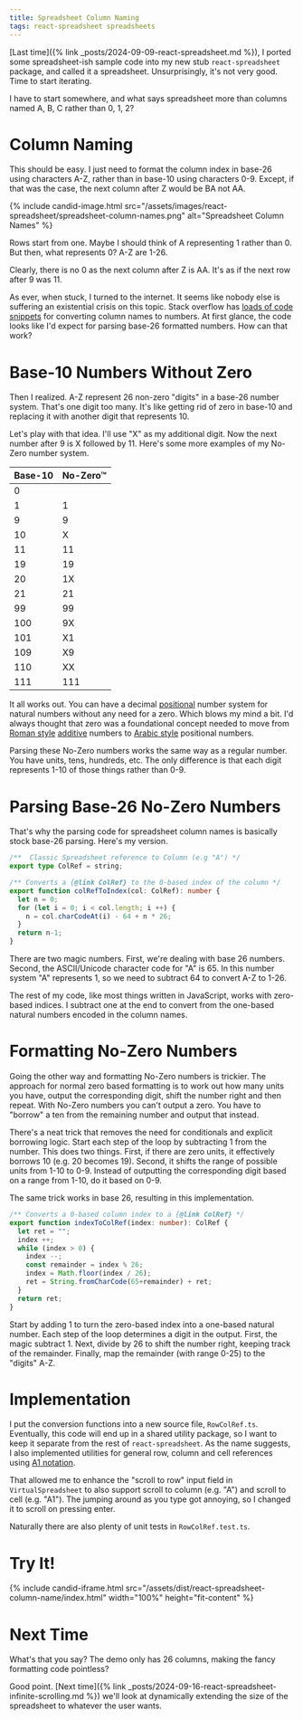 ```yaml
---
title: Spreadsheet Column Naming
tags: react-spreadsheet spreadsheets
---
```


[Last time]({% link _posts/2024-09-09-react-spreadsheet.md %}), I ported some spreadsheet-ish sample code into my new stub `react-spreadsheet` package, and called it a spreadsheet. Unsurprisingly, it's not very good. Time to start iterating. 

I have to start somewhere, and what says spreadsheet more than columns named A, B, C rather than 0, 1, 2?

# Column Naming

This should be easy. I just need to format the column index in base-26 using characters A-Z, rather than in base-10 using characters 0-9. Except, if that was the case, the next column after Z would be BA not AA.

{% include candid-image.html src="/assets/images/react-spreadsheet/spreadsheet-column-names.png" alt="Spreadsheet Column Names" %}

Rows start from one. Maybe I should think of A representing 1 rather than 0. But then, what represents 0? A-Z are 1-26. 

Clearly, there is no 0 as the next column after Z is AA. It's as if the next row after 9 was 11. 

As ever, when stuck, I turned to the internet. It seems like nobody else is suffering an existential crisis on this topic. Stack overflow has [loads of code snippets](https://stackoverflow.com/questions/9905533/convert-excel-column-alphabet-e-g-aa-to-number-e-g-25) for converting column names to numbers. At first glance, the code looks like I'd expect for parsing base-26 formatted numbers. How can that work?

# Base-10 Numbers Without Zero

Then I realized. A-Z represent 26 non-zero "digits" in a base-26 number system. That's one digit too many. It's like getting rid of zero in base-10 and replacing it with another digit that represents 10. 

Let's play with that idea. I'll use "X" as my additional digit. Now the next number after 9 is X followed by 11. Here's some more examples of my No-Zero number system. 

| Base-10 | No-Zero&#8482; |
| - | - |
| 0 | |
| 1 | 1 |
| 9 | 9 |
| 10 | X |
| 11 | 11 |
| 19 | 19 |
| 20 | 1X |
| 21 | 21 |
| 99 | 99 |
| 100 | 9X |
| 101 | X1 | 
| 109 | X9 |
| 110 | XX |
| 111 | 111 |

It all works out. You can have a decimal [positional](https://en.wikipedia.org/wiki/Positional_notation) number system for natural numbers without any need for a zero. Which blows my mind a bit. I'd always thought that zero was a foundational concept needed to move from [Roman style](https://en.wikipedia.org/wiki/Roman_numerals) [additive](https://en.wikipedia.org/wiki/Sign-value_notation#Additive_notation) numbers to [Arabic style](https://en.wikipedia.org/wiki/Arabic_numerals) positional numbers. 

Parsing these No-Zero numbers works the same way as a regular number. You have units, tens, hundreds, etc. The only difference is that each digit represents 1-10 of those things rather than 0-9. 

# Parsing Base-26 No-Zero Numbers

That's why the parsing code for spreadsheet column names is basically stock base-26 parsing. Here's my version.

```ts
/**  Classic Spreadsheet reference to Column (e.g "A") */
export type ColRef = string;

/** Converts a {@link ColRef} to the 0-based index of the column */
export function colRefToIndex(col: ColRef): number {
  let n = 0;
  for (let i = 0; i < col.length; i ++) {
    n = col.charCodeAt(i) - 64 + n * 26;
  }
  return n-1;
}
```

There are two magic numbers. First, we're dealing with base 26 numbers. Second, the ASCII/Unicode character code for "A" is 65. In this number system "A" represents 1, so we need to subtract 64 to convert A-Z to 1-26. 

The rest of my code, like most things written in JavaScript, works with zero-based indices. I subtract one at the end to convert from the one-based natural numbers encoded in the column names.

# Formatting No-Zero Numbers

Going the other way and formatting No-Zero numbers is trickier. The approach for normal zero based formatting is to work out how many units you have, output the corresponding digit, shift the number right and then repeat. With No-Zero numbers you can't output a zero. You have to "borrow" a ten from the remaining number and output that instead.

There's a neat trick that removes the need for conditionals and explicit borrowing logic. Start each step of the loop by subtracting 1 from the number. This does two things. First, if there are zero units, it effectively borrows 10 (e.g. 20 becomes 19). Second, it shifts the range of possible units from 1-10 to 0-9. Instead of outputting the corresponding digit based on a range from 1-10, do it based on 0-9.

The same trick works in base 26, resulting in this implementation. 

```ts
/** Converts a 0-based column index to a {@link ColRef} */
export function indexToColRef(index: number): ColRef {
  let ret = "";
  index ++;
  while (index > 0) {
    index --;
    const remainder = index % 26;
    index = Math.floor(index / 26);
    ret = String.fromCharCode(65+remainder) + ret;
  }
  return ret;
}
```

Start by adding 1 to turn the zero-based index into a one-based natural number. Each step of the loop determines a digit in the output. First, the magic subtract 1. Next, divide by 26 to shift the number right, keeping track of the remainder. Finally, map the remainder (with range 0-25) to the "digits" A-Z. 

# Implementation

I put the conversion functions into a new source file, `RowColRef.ts`. Eventually, this code will end up in a shared utility package, so I want to keep it separate from the rest of `react-spreadsheet`. As the name suggests, I also implemented utilities for general row, column and cell references using [A1 notation](https://bettersolutions.com/excel/formulas/cell-references-a1-r1c1-notation.htm). 

That allowed me to enhance the "scroll to row" input field in `VirtualSpreadsheet` to also support scroll to column (e.g. "A") and scroll to cell (e.g. "A1"). The jumping around as you type got annoying, so I changed it to scroll on pressing enter.

Naturally there are also plenty of unit tests in `RowColRef.test.ts`.

# Try It!

{% include candid-iframe.html src="/assets/dist/react-spreadsheet-column-name/index.html" width="100%" height="fit-content" %}

# Next Time

What's that you say? The demo only has 26 columns, making the fancy formatting code pointless? 

Good point. [Next time]({% link _posts/2024-09-16-react-spreadsheet-infinite-scrolling.md %}) we'll look at dynamically extending the size of the spreadsheet to whatever the user wants. 